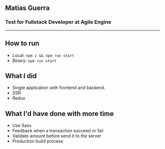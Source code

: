 ## Matias Guerra
### Test for Fullstack Developer at Agile Engine 
---  
  
## How to run  

- Local: `npm i && npm run start`
- Binary: `npm run start`
  

## What I did
- Single application with frontend and backend.
- SSR
- Redux

## What I'd have done with more time
- Use Sass
- Feedback when a transaction succeed or fail
- Validate amount before send it to the server
- Production build process